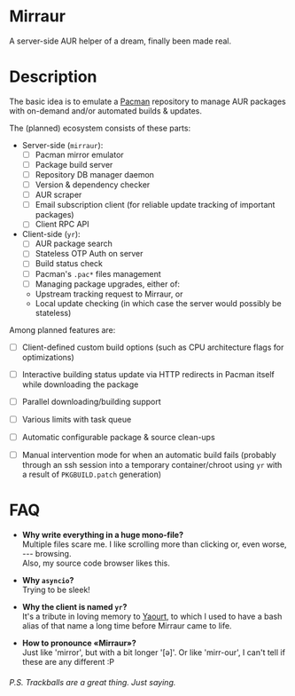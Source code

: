 # Mirraur

A server-side AUR helper of a dream, finally been made real.


# Description

The basic idea is to emulate a [Pacman](https://archlinux.org/pacman/) repository to manage AUR packages with on-demand and/or automated builds & updates.

The (planned) ecosystem consists of these parts:

  * Server-side (`mirraur`):
    - [ ]  Pacman mirror emulator
    - [ ]  Package build server
    - [ ]  Repository DB manager daemon
    - [ ]  Version & dependency checker
    - [ ]  AUR scraper
    - [ ]  Email subscription client (for reliable update tracking of important packages)
    - [ ]  Client RPC API
  * Client-side (`yr`):
    - [ ]  AUR package search
    - [ ]  Stateless OTP Auth on server
    - [ ]  Build status check
    - [ ]  Pacman's `.pac*` files management
    - [ ]  Managing package upgrades, either of:
      * Upstream tracking request to Mirraur, or
      * Local update checking (in which case the server would possibly be stateless)

Among planned features are:

  - [ ]  Client-defined custom build options (such as CPU architecture flags for optimizations)
  - [ ]  Interactive building status update via HTTP redirects in Pacman itself while downloading the package
  - [ ]  Parallel downloading/building support
  - [ ]  Various limits with task queue
  - [ ]  Automatic configurable package & source clean-ups
  - [ ]  Manual intervention mode for when an automatic build fails (probably through an ssh session into a temporary container/chroot using `yr` with a result of `PKGBUILD.patch` generation)


# FAQ

* **Why write everything in a huge mono-file?**<br>
Multiple files scare me. I like scrolling more than clicking or, even worse, --- browsing.<br>
Also, my source code browser likes this.

* **Why `asyncio`?**<br>
Trying to be sleek!

* **Why the client is named `yr`?**<br>
It's a tribute in loving memory to [Yaourt](https://github.com/archlinuxfr/yaourt), to which I used to have a bash alias of that name a long time before Mirraur came to life.

* **How to pronounce «Mirraur»?**<br>
Just like 'mirror', but with a bit longer '[ə]'. Or like 'mirr-our', I can't tell if these are any different :P


###### P.S. Trackballs are a great thing. Just saying.
